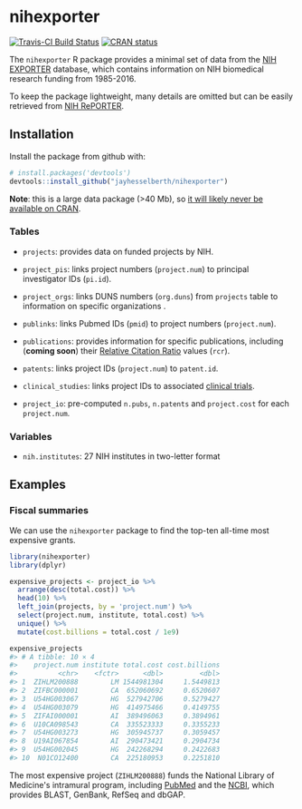 
nihexporter
===========

[![Travis-CI Build Status](https://travis-ci.org/jayhesselberth/nihexporter.png?branch=master)](https://travis-ci.org/jayhesselberth/nihexporter) [![CRAN status](https://www.r-pkg.org/badges/version/nihexporter)](https://www.r-pkg.org/badges/version/nihexporter)

The `nihexporter` R package provides a minimal set of data from the [NIH EXPORTER](http://exporter.nih.gov/default.aspx) database, which contains information on NIH biomedical research funding from 1985-2016.

To keep the package lightweight, many details are omitted but can be easily retrieved from [NIH RePORTER](https://projectreporter.nih.gov/).

Installation
------------

Install the package from github with:

``` r
# install.packages('devtools')
devtools::install_github("jayhesselberth/nihexporter")
```

**Note**: this is a large data package (&gt;40 Mb), so [it will likely never be available on CRAN](http://thecoatlessprofessor.com/programming/size-and-limitations-of-packages-on-cran/).

### Tables

-   `projects`: provides data on funded projects by NIH.

-   `project_pis`: links project numbers (`project.num`) to principal investigator IDs (`pi.id`).

-   `project_orgs`: links DUNS numbers (`org.duns`) from `projects` table to information on specific organizations .

-   `publinks`: links Pubmed IDs (`pmid`) to project numbers (`project.num`).

-   `publications`: provides information for specific publications, including (**coming soon**) their [Relative Citation Ratio](https://icite.od.nih.gov) values (`rcr`).

-   `patents`: links project IDs (`project.num`) to `patent.id`.

-   `clinical_studies`: links project IDs to associated [clinical trials](https://clinicaltrials.gov/).

-   `project_io`: pre-computed `n.pubs`, `n.patents` and `project.cost` for each `project.num`.

### Variables

-   `nih.institutes`: 27 NIH institutes in two-letter format

Examples
--------

### Fiscal summaries

We can use the `nihexporter` package to find the top-ten all-time most expensive grants.

``` r
library(nihexporter)
library(dplyr)

expensive_projects <- project_io %>%
  arrange(desc(total.cost)) %>%
  head(10) %>%
  left_join(projects, by = 'project.num') %>%
  select(project.num, institute, total.cost) %>% 
  unique() %>%
  mutate(cost.billions = total.cost / 1e9)

expensive_projects
#> # A tibble: 10 × 4
#>    project.num institute total.cost cost.billions
#>          <chr>    <fctr>      <dbl>         <dbl>
#> 1  ZIHLM200888        LM 1544981304     1.5449813
#> 2  ZIFBC000001        CA  652060692     0.6520607
#> 3  U54HG003067        HG  527942706     0.5279427
#> 4  U54HG003079        HG  414975466     0.4149755
#> 5  ZIFAI000001        AI  389496063     0.3894961
#> 6  U10CA098543        CA  335523333     0.3355233
#> 7  U54HG003273        HG  305945737     0.3059457
#> 8  U19AI067854        AI  290473421     0.2904734
#> 9  U54HG002045        HG  242268294     0.2422683
#> 10  N01CO12400        CA  225180953     0.2251810
```

The most expensive project (`ZIHLM200888`) funds the National Library of Medicine's intramural program, including [PubMed](pubmed.com) and the [NCBI](https://www.ncbi.nlm.nih.gov/), which provides BLAST, GenBank, RefSeq and dbGAP.
